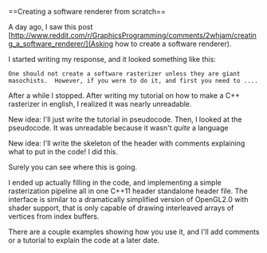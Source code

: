 ==Creating a software renderer from scratch==

A day ago, I saw this post [http://www.reddit.com/r/GraphicsProgramming/comments/2whjam/creating_a_software_renderer/](Asking how to create a software renderer).

I started writing my response, and it looked something like this:

    One should not create a software rasterizer unless they are giant masochists.  However, if you were to do it, and first you need to ....
    
After a while I stopped.  After writing my tutorial on how to make a C++ rasterizer in english, I realized it was nearly unreadable.

New idea:  I'll just write the tutorial in pseudocode.  Then, I looked at the pseudocode.  It was unreadable because it wasn't *quite* a language

New idea: I'll write the skeleton of the header with comments explaining what to put in the code!  I did this.

Surely you can see where this is going.   

I ended up actually filling in the code, and implementing a simple rasterization pipeline all in one C++11 header standalone header file.  The interface is similar to a dramatically simplified version of OpenGL2.0 with shader support, that is only capable of drawing interleaved arrays of vertices from index buffers.

There are a couple examples showing how you use it, and I'll add comments or a tutorial to explain the code at a later date.
